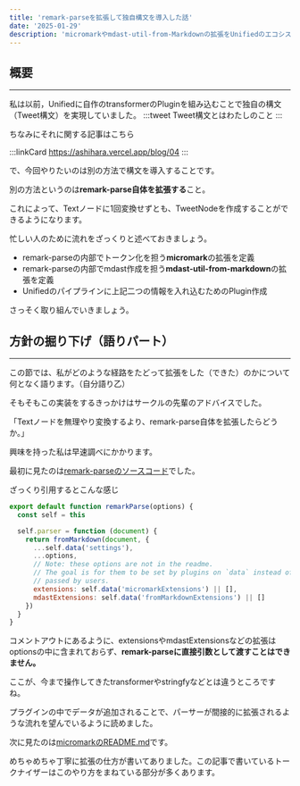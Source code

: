 ```yaml
---
title: 'remark-parseを拡張して独自構文を導入した話'
date: '2025-01-29'
description: 'micromarkやmdast-util-from-Markdownの拡張をUnifiedのエコシステムに組み込んで、独自構文をパースできるようにしました'
---
```


## 概要
---

私は以前，Unifiedに自作のtransformerのPluginを組み込むことで独自の構文（Tweet構文）を実現していました。
:::tweet
Tweet構文とはわたしのこと
:::

ちなみにそれに関する記事はこちら

:::linkCard
https://ashihara.vercel.app/blog/04
:::

で、今回やりたいのは別の方法で構文を導入することです。

別の方法というのは**remark-parse自体を拡張する**こと。

これによって、Textノードに1回変換せずとも、TweetNodeを作成することができるようになります。

忙しい人のために流れをざっくりと述べておきましょう。
- remark-parseの内部でトークン化を担う**micromark**の拡張を定義
- remark-parseの内部でmdast作成を担う**mdast-util-from-markdown**の拡張を定義
- Unifiedのパイプラインに上記二つの情報を入れ込むためのPlugin作成

さっそく取り組んでいきましょう。

## 方針の掘り下げ（語りパート）
---
この節では、私がどのような経路をたどって拡張をした（できた）のかについて何となく語ります。（自分語り乙）

そもそもこの実装をするきっかけはサークルの先輩のアドバイスでした。

「Textノードを無理やり変換するより、remark-parse自体を拡張したらどうか。」

興味を持った私は早速調べにかかります。

最初に見たのは[remark-parseのソースコード](https://github.com/remarkjs/remark/blob/main/packages/remark-parse/lib/index.js)でした。

ざっくり引用するとこんな感じ
```js index.js
export default function remarkParse(options) {
  const self = this

  self.parser = function (document) {
    return fromMarkdown(document, {
      ...self.data('settings'),
      ...options,
      // Note: these options are not in the readme.
      // The goal is for them to be set by plugins on `data` instead of being
      // passed by users.
      extensions: self.data('micromarkExtensions') || [],
      mdastExtensions: self.data('fromMarkdownExtensions') || []
    })
  }
}
```
コメントアウトにあるように、extensionsやmdastExtensionsなどの拡張はoptionsの中に含まれておらず、**remark-parseに直接引数として渡すことはできません。**

ここが、今まで操作してきたtransformerやstringfyなどとは違うところですね。

プラグインの中でデータが追加されることで、パーサーが間接的に拡張されるような流れを望んでいるように読めました。

次に見たのは[micromarkのREADME.md](https://github.com/micromark/micromark?tab=readme-ov-file#creating-a-micromark-extension)です。

めちゃめちゃ丁寧に拡張の仕方が書いてありました。この記事で書いているトークナイザーはこのやり方をまねている部分が多くあります。